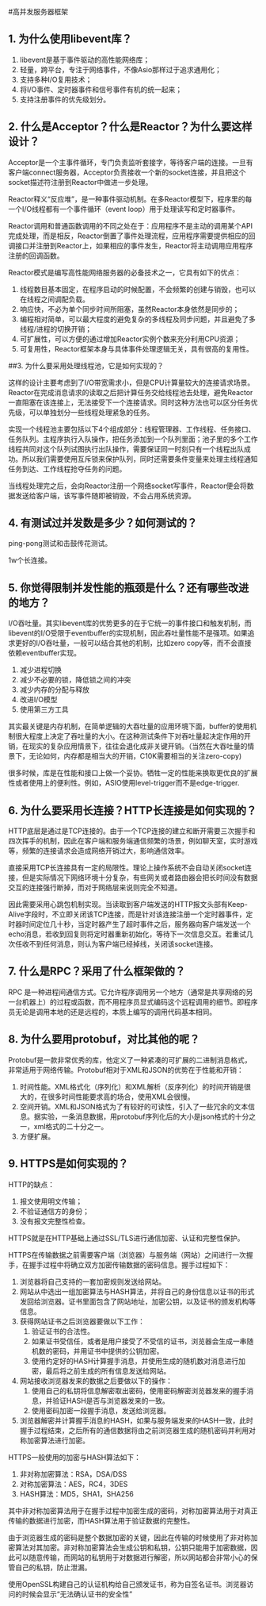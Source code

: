 #高并发服务器框架

## 1. 为什么使用libevent库？

1. libevent是基于事件驱动的高性能网络库；
2. 轻量，跨平台，专注于网络事件，不像Asio那样过于追求通用化；
3. 支持多种I/O复用技术；
4. 将I/O事件、定时器事件和信号事件有机的统一起来；
5. 支持注册事件的优先级划分。

## 2. 什么是Acceptor？什么是Reactor？为什么要这样设计？

Acceptor是一个主事件循环，专门负责监听套接字，等待客户端的连接。一旦有客户端connect服务器，Acceptor负责接收一个新的socket连接，并且把这个socket描述符注册到Reactor中做进一步处理。

Reactor释义“反应堆”，是一种事件驱动机制。在多Reactor模型下，程序里的每一个I/O线程都有一个事件循环（event loop）用于处理读写和定时器事件。

Reactor调用和普通函数调用的不同之处在于：应用程序不是主动的调用某个API完成处理，而是相反，Reactor倒置了事件处理流程，应用程序需要提供相应的回调接口并注册到Reactor上，如果相应的事件发生，Reactor将主动调用应用程序注册的回调函数。

Reactor模式是编写高性能网络服务器的必备技术之一，它具有如下的优点：

1. 线程数目基本固定，在程序启动的时候配置，不会频繁的创建与销毁，也可以在线程之间调配负载。
2. 响应快，不必为单个同步时间所阻塞，虽然Reactor本身依然是同步的；
3. 编程相对简单，可以最大程度的避免复杂的多线程及同步问题，并且避免了多线程/进程的切换开销；
4. 可扩展性，可以方便的通过增加Reactor实例个数来充分利用CPU资源；
5. 可复用性，Reactor框架本身与具体事件处理逻辑无关，具有很高的复用性。

##3. 为什么要采用处理线程池，它是如何实现的？

这样的设计主要考虑到了I/O带宽需求小，但是CPU计算量较大的连接请求场景。Reactor在完成消息请求的读取之后把计算任务交给线程池去处理，避免Reactor一直阻塞在该连接上，无法接受下一个连接请求。同时这种方法也可以区分任务优先级，可以单独划分一些线程处理紧急的任务。

实现一个线程池主要包括以下4个组成部分：线程管理器、工作线程、任务接口、任务队列。主程序执行入队操作，把任务添加到一个队列里面；池子里的多个工作线程共同对这个队列试图执行出队操作，需要保证同一时刻只有一个线程出队成功。所以我们需要使用互斥锁来保护队列，同时还需要条件变量来处理主线程通知任务到达、工作线程抢夺任务的问题。

当线程处理完之后，会向Reactor注册一个网络socket写事件，Reactor便会将数据发送给客户端，该写事件随即被销毁，不会占用系统资源。

## 4. 有测试过并发数是多少？如何测试的？

ping-pong测试和击鼓传花测试。

1w个长连接。

## 5. 你觉得限制并发性能的瓶颈是什么？还有哪些改进的地方？

I/O吞吐量。其实libevent库的优势更多的在于它统一的事件接口和触发机制，而libevent的I/O受限于eventbuffer的实现机制，因此吞吐量性能不是强项。如果追求更好的I/O吞吐量，一般可以结合其他的机制，比如zero copy等，而不会直接依赖eventbuffer实现。

1. 减少进程切换
2. 减少不必要的锁，降低锁之间的冲突
3. 减少内存的分配与释放
4. 改进I/O模型
5. 使用第三方工具


其实最关键是内存机制，在简单逻辑的大吞吐量的应用环境下面，buffer的使用机制很大程度上决定了吞吐量的大小。在这种测试条件下对吞吐量起决定作用的开销，在现实的复杂应用情景下，往往会退化成非关键开销。（当然在大吞吐量的情景下，无论如何，内存都是相当大的开销，C10K需要相当的关注zero-copy)

很多时候，库是在性能和接口上做一个妥协。牺牲一定的性能来换取更优良的扩展性或者使用上的便利性。例如，ASIO使用level-trigger而不是edge-trigger.


## 6. 为什么要采用长连接？HTTP长连接是如何实现的？

HTTP底层是通过是TCP连接的。由于一个TCP连接的建立和断开需要三次握手和四次挥手的机制，因此在客户端和服务端通信频繁的场景，例如聊天室，实时游戏等，频繁的连接请求会造成网络开销过大，影响通信效率。

直接采用TCP长连接具有一定的局限性。理论上操作系统不会自动关闭socket连接，但是实际情况下网络环境十分复杂，有些网关或者路由器会把长时间没有数据交互的连接强行断掉，而对于网络层来说则完全不知道。

因此需要采用心跳包机制实现。当读取到客户端发送的HTTP报文头部有Keep-Alive字段时，不立即关闭该TCP连接，而是针对该连接注册一个定时器事件，定时器时间定位几十秒，当定时器产生了超时事件之后，服务器向客户端发送一个echo消息，若收到回复则将定时器重新初始化，等待下一次信息交互。若重试几次任收不到任何消息，则认为客户端已经掉线，关闭该socket连接。

## 7. 什么是RPC？采用了什么框架做的？

RPC 是一种进程间通信方式。它允许程序调用另一个地方（通常是共享网络的另一台机器上）的过程或函数，而不用程序员显式编码这个远程调用的细节。即程序员无论是调用本地的还是远程的，本质上编写的调用代码基本相同。

## 8. 为什么要用protobuf，对比其他的呢？

Protobuf是一款非常优秀的库，他定义了一种紧凑的可扩展的二进制消息格式，非常适用于网络传输。Protobuf相对于XML和JSON的优势在于性能和开销：

1. 时间性能。XML格式化（序列化）和XML解析（反序列化）的时间开销是很大的，在很多时间性能要求高的场合，使用XML会很慢。
2. 空间开销。XML和JSON格式为了有较好的可读性，引入了一些冗余的文本信息。据实验，一条消息数据，用protobuf序列化后的大小是json格式的十分之一，xml格式的二十分之一。
3. 方便扩展。

## 9. HTTPS是如何实现的？

HTTP的缺点：

1. 报文使用明文传输；
2. 不验证通信方的身份；
3. 没有报文完整性检查。

HTTPS就是在HTTP基础上通过SSL/TLS进行通信加密、认证和完整性保护。

HTTPS在传输数据之前需要客户端（浏览器）与服务端（网站）之间进行一次握手，在握手过程中将确立双方加密传输数据的密码信息。握手过程如下：

1. 浏览器将自己支持的一套加密规则发送给网站。
2. 网站从中选出一组加密算法与HASH算法，并将自己的身份信息以证书的形式发回给浏览器。证书里面包含了网站地址，加密公钥，以及证书的颁发机构等信息。
3. 获得网站证书之后浏览器要做以下工作：
   1. 验证证书的合法性。
   2. 如果证书受信任，或者是用户接受了不受信的证书，浏览器会生成一串随机数的密码，并用证书中提供的公钥加密。
   3. 使用约定好的HASH计算握手消息，并使用生成的随机数对消息进行加密，最后将之前生成的所有信息发送给网站。
4. 网站接收浏览器发来的数据之后要做以下的操作：
   1. 使用自己的私钥将信息解密取出密码，使用密码解密浏览器发来的握手消息，并验证HASH是否与浏览器发来的一致。
   2. 使用密码加密一段握手消息，发送给浏览器。
5. 浏览器解密并计算握手消息的HASH，如果与服务端发来的HASH一致，此时握手过程结束，之后所有的通信数据将由之前浏览器生成的随机密码并利用对称加密算法进行加密。

HTTPS一般使用的加密与HASH算法如下：

1. 非对称加密算法：RSA，DSA/DSS
2. 对称加密算法：AES，RC4，3DES
3. HASH算法：MD5，SHA1，SHA256

其中非对称加密算法用于在握手过程中加密生成的密码，对称加密算法用于对真正传输的数据进行加密，而HASH算法用于验证数据的完整性。

由于浏览器生成的密码是整个数据加密的关键，因此在传输的时候使用了非对称加密算法对其加密。非对称加密算法会生成公钥和私钥，公钥只能用于加密数据，因此可以随意传输，而网站的私钥用于对数据进行解密，所以网站都会非常小心的保管自己的私钥，防止泄漏。

使用OpenSSL构建自己的认证机构给自己颁发证书，称为自签名证书。浏览器访问的时候会显示“无法确认证书的安全性”
